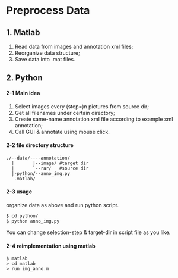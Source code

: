 # Preprocess Data

## 1. Matlab

1. Read data from images and annotation xml files;
2. Reorganize data structure;
3. Save data into .mat files.

## 2. Python

#### 2-1 Main idea
1. Select images every (step=)n pictures from source dir;
2. Get all filenames under certain directory;
3. Create same-name annotation xml file according to example xml annotation;
4. Call GUI & annotate using mouse click.

#### 2-2 file directory structure

```
./--data/----annotation/
  |       |--image/ #target dir
  |       `--rar/   #source dir
  |-python/--anno_img.py
  `-matlab/
```

#### 2-3 usage
organize data as above and run python script.
```
$ cd python/
$ python anno_img.py 
```
You can change selection-step & target-dir in script file as you like.

#### 2-4 reimplementation using matlab
```
$ matlab
> cd matlab
> run img_anno.m
```
